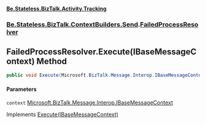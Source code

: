 #### [Be.Stateless.BizTalk.Activity.Tracking](README.md 'README')
### [Be.Stateless.BizTalk.ContextBuilders.Send](Be.Stateless.BizTalk.ContextBuilders.Send.md 'Be.Stateless.BizTalk.ContextBuilders.Send').[FailedProcessResolver](FailedProcessResolver.md 'Be.Stateless.BizTalk.ContextBuilders.Send.FailedProcessResolver')

## FailedProcessResolver.Execute(IBaseMessageContext) Method

```csharp
public void Execute(Microsoft.BizTalk.Message.Interop.IBaseMessageContext context);
```
#### Parameters

<a name='Be.Stateless.BizTalk.ContextBuilders.Send.FailedProcessResolver.Execute(Microsoft.BizTalk.Message.Interop.IBaseMessageContext).context'></a>

`context` [Microsoft.BizTalk.Message.Interop.IBaseMessageContext](https://docs.microsoft.com/en-us/dotnet/api/Microsoft.BizTalk.Message.Interop.IBaseMessageContext 'Microsoft.BizTalk.Message.Interop.IBaseMessageContext')

Implements [Execute(IBaseMessageContext)](https://docs.microsoft.com/en-us/dotnet/api/Be.Stateless.BizTalk.MicroComponent.IContextBuilder.Execute#Be_Stateless_BizTalk_MicroComponent_IContextBuilder_Execute_Microsoft_BizTalk_Message_Interop_IBaseMessageContext_ 'Be.Stateless.BizTalk.MicroComponent.IContextBuilder.Execute(Microsoft.BizTalk.Message.Interop.IBaseMessageContext)')